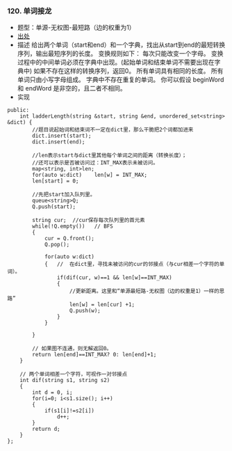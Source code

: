 


### 120. 单词接龙
- 题型：单源-无权图-最短路（边的权重为1）
- [出处](https://www.lintcode.com/problem/word-ladder/description)
- 描述
    给出两个单词（start和end）和一个字典，找出从start到end的最短转换序列，输出最短序列的长度。
    变换规则如下：
    每次只能改变一个字母。
    变换过程中的中间单词必须在字典中出现。(起始单词和结束单词不需要出现在字典中)
    如果不存在这样的转换序列，返回0。
    所有单词具有相同的长度。
    所有单词只由小写字母组成。
    字典中不存在重复的单词。
    你可以假设 beginWord 和 endWord 是非空的，且二者不相同。
- 实现
```class Solution {
public:
    int ladderLength(string &start, string &end, unordered_set<string> &dict) {
        //题目说起始词和结束词不一定在dict里，那么干脆把2个词都加进来
        dict.insert(start);
        dict.insert(end);
        
        //len表示start与dict里其他每个单词之间的距离（转换长度）；
        //还可以表示是否被访问过：INT_MAX表示未被访问。
        map<string, int>len;   
        for(auto w:dict)    len[w] = INT_MAX;
        len[start] = 0;

        //先把start加入队列里。
        queue<string>Q;
        Q.push(start);
        
        string cur;  //cur保存每次队列里的首元素
        while(!Q.empty())   // BFS
        {
            cur = Q.front();
            Q.pop();
            
            for(auto w:dict)
            {   //  在dict里，寻找未被访问的cur的邻接点（与cur相差一个字符的单词）。
                if(dif(cur, w)==1 && len[w]==INT_MAX)
                {
                    //更新距离。这里和“单源最短路-无权图（边的权重是1）一样的思路”
                    len[w] = len[cur] +1;   
                    Q.push(w);
                }
            }
            
        }
        
        // 如果图不连通，则无解返回0。
        return len[end]==INT_MAX? 0: len[end]+1;        
    }
        
    // 两个单词相差一个字符，可视作一对邻接点
    int dif(string s1, string s2)
    {
        int d = 0, i;        
        for(i=0; i<s1.size(); i++)
        {
            if(s1[i]!=s2[i])
                d++;
        }
        return d;
    }
};
```
